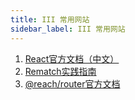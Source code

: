 ```yaml
---
title: III 常用网站
sidebar_label: III 常用网站
---
```


1. [React官方文档（中文）](https://zh-hans.reactjs.org)
2. [Rematch实践指南](https://rematch.gitbook.io/handbook/)
3. [@reach/router官方文档](https://reach.tech/router)

